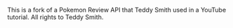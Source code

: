 This is a fork of a Pokemon Review API that Teddy Smith used in a YouTube tutorial. All rights to Teddy Smith.
